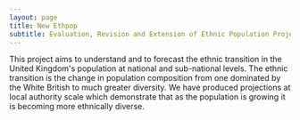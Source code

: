 ```yaml
---
layout: page
title: New Ethpop
subtitle: Evaluation, Revision and Extension of Ethnic Population Projections
---
```


This project aims to understand and to forecast the ethnic transition in the United Kingdom's population at national and sub-national levels. The ethnic transition is the change in population composition from one dominated by the White British to much greater diversity. We have produced projections at local authority scale which demonstrate that as the population is growing it is becoming more ethnically diverse.

